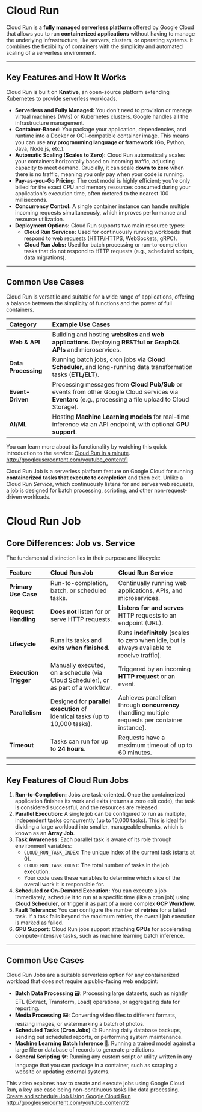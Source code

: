 # Cloud Run

Cloud Run is a **fully managed serverless platform** offered by Google Cloud that allows you to run **containerized applications** without having to manage the underlying infrastructure, like servers, clusters, or operating systems. It combines the flexibility of containers with the simplicity and automated scaling of a serverless environment.

---

## Key Features and How It Works

Cloud Run is built on **Knative**, an open-source platform extending Kubernetes to provide serverless workloads.

* **Serverless and Fully Managed:** You don't need to provision or manage virtual machines (VMs) or Kubernetes clusters. Google handles all the infrastructure management.
* **Container-Based:** You package your application, dependencies, and runtime into a Docker or OCI-compatible container image. This means you can use **any programming language or framework** (Go, Python, Java, Node.js, etc.).
* **Automatic Scaling (Scales to Zero):** Cloud Run automatically scales your containers horizontally based on incoming traffic, adjusting capacity to meet demand. Crucially, it can scale **down to zero** when there is no traffic, meaning you only pay when your code is running.
* **Pay-as-you-Go Pricing:** The cost model is highly efficient; you're only billed for the exact CPU and memory resources consumed during your application's execution time, often metered to the nearest 100 milliseconds.
* **Concurrency Control:** A single container instance can handle multiple incoming requests simultaneously, which improves performance and resource utilization.
* **Deployment Options:** Cloud Run supports two main resource types:
    * **Cloud Run Services:** Used for continuously running workloads that respond to web requests (HTTP/HTTPS, WebSockets, gRPC).
    * **Cloud Run Jobs:** Used for batch processing or run-to-completion tasks that do not respond to HTTP requests (e.g., scheduled scripts, data migrations).

---

## Common Use Cases

Cloud Run is versatile and suitable for a wide range of applications, offering a balance between the simplicity of functions and the power of full containers.

| Category | Example Use Cases |
| :--- | :--- |
| **Web & API** | Building and hosting **websites** and **web applications**. Deploying **RESTful or GraphQL APIs** and microservices. |
| **Data Processing**| Running batch jobs, cron jobs via **Cloud Scheduler**, and long-running data transformation tasks (**ETL/ELT**). |
| **Event-Driven** | Processing messages from **Cloud Pub/Sub** or events from other Google Cloud services via **Eventarc** (e.g., processing a file upload to Cloud Storage). |
| **AI/ML** | Hosting **Machine Learning models** for real-time inference via an API endpoint, with optional **GPU support**. |

You can learn more about its functionality by watching this quick introduction to the service: [Cloud Run in a minute](https://www.youtube.com/watch?v=AL2rAmWFZjM).
http://googleusercontent.com/youtube_content/1


Cloud Run Job is a serverless platform feature on Google Cloud for running **containerized tasks that execute to completion** and then exit. Unlike a Cloud Run *Service*, which continuously listens for and serves web requests, a job is designed for batch processing, scripting, and other non-request-driven workloads.

# Cloud Run Job

## Core Differences: Job vs. Service

The fundamental distinction lies in their purpose and lifecycle:

| Feature | Cloud Run Job | Cloud Run Service |
| :--- | :--- | :--- |
| **Primary Use Case** | Run-to-completion, batch, or scheduled tasks. | Continually running web applications, APIs, and microservices. |
| **Request Handling** | **Does not** listen for or serve HTTP requests. | **Listens for and serves** HTTP requests to an endpoint (URL). |
| **Lifecycle** | Runs its tasks and **exits when finished**. | Runs **indefinitely** (scales to zero when idle, but is always available to receive traffic). |
| **Execution Trigger** | Manually executed, on a schedule (via Cloud Scheduler), or as part of a workflow. | Triggered by an incoming **HTTP request** or an event. |
| **Parallelism** | Designed for **parallel execution** of identical tasks (up to 10,000 tasks). | Achieves parallelism through **concurrency** (handling multiple requests per container instance). |
| **Timeout** | Tasks can run for up to **24 hours**. | Requests have a maximum timeout of up to 60 minutes. |

***

## Key Features of Cloud Run Jobs

1.  **Run-to-Completion:** Jobs are task-oriented. Once the containerized application finishes its work and exits (returns a zero exit code), the task is considered successful, and the resources are released.
2.  **Parallel Execution:** A single job can be configured to run as multiple, independent **tasks** concurrently (up to 10,000 tasks). This is ideal for dividing a large workload into smaller, manageable chunks, which is known as an **Array Job**.
3.  **Task Awareness:** Each parallel task is aware of its role through environment variables:
    * `CLOUD_RUN_TASK_INDEX`: The unique index of the current task (starts at 0).
    * `CLOUD_RUN_TASK_COUNT`: The total number of tasks in the job execution.
    * Your code uses these variables to determine which slice of the overall work it is responsible for.
4.  **Scheduled or On-Demand Execution:** You can execute a job immediately, schedule it to run at a specific time (like a cron job) using **Cloud Scheduler**, or trigger it as part of a more complex **GCP Workflow**.
5.  **Fault Tolerance:** You can configure the number of **retries** for a failed task. If a task fails beyond the maximum retries, the overall job execution is marked as failed.
6.  **GPU Support:** Cloud Run jobs support attaching **GPUs** for accelerating compute-intensive tasks, such as machine learning batch inference.

***

## Common Use Cases

Cloud Run Jobs are a suitable serverless option for any containerized workload that does not require a public-facing web endpoint:

* **Batch Data Processing** 🗃️: Processing large datasets, such as nightly ETL (Extract, Transform, Load) operations, or aggregating data for reporting.
* **Media Processing** 🖼️: Converting video files to different formats, resizing images, or watermarking a batch of photos.
* **Scheduled Tasks (Cron Jobs)** ⏰: Running daily database backups, sending out scheduled reports, or performing system maintenance.
* **Machine Learning Batch Inference** 🧠: Running a trained model against a large file or database of records to generate predictions.
* **General Scripting** 🛠️: Running any custom script or utility written in any language that you can package in a container, such as scraping a website or updating external systems.

This video explores how to create and execute jobs using Google Cloud Run, a key use case being non-continuous tasks like data processing. [Create and schedule Job Using Google Cloud Run](https://www.youtube.com/watch?v=6nFY_PFJqE4)
http://googleusercontent.com/youtube_content/2
